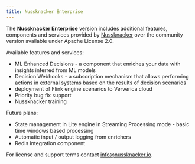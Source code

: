 ```yaml
---
title: Nussknacker Enterprise
---
```


The **Nussknacker Enterprise** version includes additional features, components and services provided 
by [Nussknacker](https://nussknacker.io/) over the community version available under Apache License 2.0.

Available features and services:
- ML Enhanced Decisions - a component that enriches your data with insights inferred from ML models
- Decision Webhooks - a subscription mechanism that allows performing actions in external systems based on the 
results of decision scenarios
- deployment of Flink engine scenarios to Ververica cloud
- Priority bug fix support
- Nussknacker training

Future plans:
- State management in Lite engine in Streaming Processing mode - basic time windows based processing 
- Automatic input / output logging from enrichers
- Redis integration component 

For license and support terms contact info@nussknacker.io.

